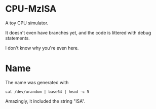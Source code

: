 # CPU-MzISA

A toy CPU simulator.

It doesn't even have branches yet, and the code is littered with debug
statements.

I don't know why you're even here.

# Name

The name was generated with

    cat /dev/urandom | base64 | head -c 5

Amazingly, it included the string "ISA".
